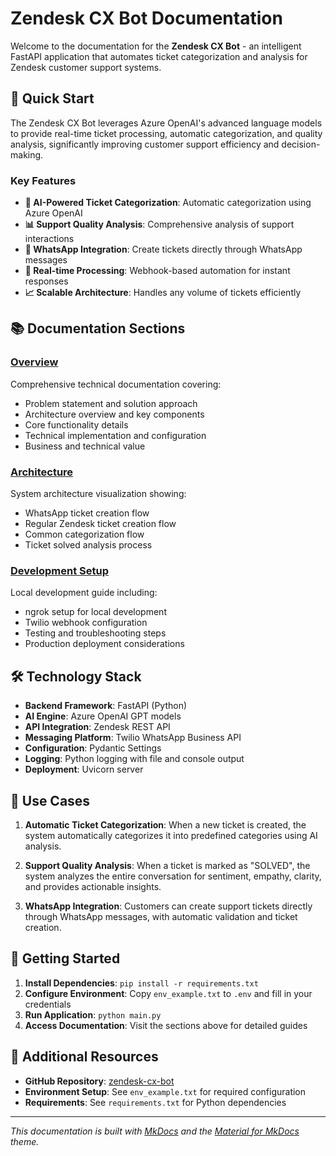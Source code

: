 # Zendesk CX Bot Documentation

Welcome to the documentation for the **Zendesk CX Bot** - an intelligent FastAPI application that automates ticket categorization and analysis for Zendesk customer support systems.

## 🚀 Quick Start

The Zendesk CX Bot leverages Azure OpenAI's advanced language models to provide real-time ticket processing, automatic categorization, and quality analysis, significantly improving customer support efficiency and decision-making.

### Key Features

- **🤖 AI-Powered Ticket Categorization**: Automatic categorization using Azure OpenAI
- **📊 Support Quality Analysis**: Comprehensive analysis of support interactions
- **📱 WhatsApp Integration**: Create tickets directly through WhatsApp messages
- **🔄 Real-time Processing**: Webhook-based automation for instant responses
- **📈 Scalable Architecture**: Handles any volume of tickets efficiently

## 📚 Documentation Sections

### [Overview](APPLICATION_WRITEUP.md)
Comprehensive technical documentation covering:
- Problem statement and solution approach
- Architecture overview and key components
- Core functionality details
- Technical implementation and configuration
- Business and technical value

### [Architecture](architecture-diagram.md)
System architecture visualization showing:
- WhatsApp ticket creation flow
- Regular Zendesk ticket creation flow
- Common categorization flow
- Ticket solved analysis process

### [Development Setup](LOCAL_DEVELOPMENT_SETUP.md)
Local development guide including:
- ngrok setup for local development
- Twilio webhook configuration
- Testing and troubleshooting steps
- Production deployment considerations

## 🛠 Technology Stack

- **Backend Framework**: FastAPI (Python)
- **AI Engine**: Azure OpenAI GPT models
- **API Integration**: Zendesk REST API
- **Messaging Platform**: Twilio WhatsApp Business API
- **Configuration**: Pydantic Settings
- **Logging**: Python logging with file and console output
- **Deployment**: Uvicorn server

## 🎯 Use Cases

1. **Automatic Ticket Categorization**: When a new ticket is created, the system automatically categorizes it into predefined categories using AI analysis.

2. **Support Quality Analysis**: When a ticket is marked as "SOLVED", the system analyzes the entire conversation for sentiment, empathy, clarity, and provides actionable insights.

3. **WhatsApp Integration**: Customers can create support tickets directly through WhatsApp messages, with automatic validation and ticket creation.

## 🔧 Getting Started

1. **Install Dependencies**: `pip install -r requirements.txt`
2. **Configure Environment**: Copy `env_example.txt` to `.env` and fill in your credentials
3. **Run Application**: `python main.py`
4. **Access Documentation**: Visit the sections above for detailed guides

## 📖 Additional Resources

- **GitHub Repository**: [zendesk-cx-bot](https://github.com/your-username/zendesk-cx-bot)
- **Environment Setup**: See `env_example.txt` for required configuration
- **Requirements**: See `requirements.txt` for Python dependencies

---

*This documentation is built with [MkDocs](https://www.mkdocs.org/) and the [Material for MkDocs](https://squidfunk.github.io/mkdocs-material/) theme.*
